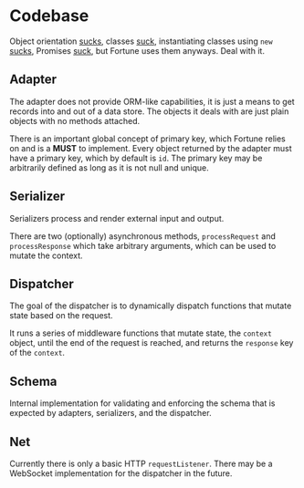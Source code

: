 # Codebase

Object orientation [sucks](https://www.sics.se/~joe/bluetail/vol1/v1_oo.html), classes [suck](http://ericleads.com/2012/09/stop-using-constructor-functions-in-javascript/), instantiating classes using `new` [sucks](http://www.ianbicking.org/blog/2013/04/new-considered-harmful.html), Promises [suck](http://robotlolita.me/2013/06/28/promises-considered-harmful.html), but Fortune uses them anyways. Deal with it.


## Adapter

The adapter does not provide ORM-like capabilities, it is just a means to get records into and out of a data store. The objects it deals with are just plain objects with no methods attached.

There is an important global concept of primary key, which Fortune relies on and is a **MUST** to implement. Every object returned by the adapter must have a primary key, which by default is `id`. The primary key may be arbitrarily defined as long as it is not null and unique.


## Serializer

Serializers process and render external input and output.

There are two (optionally) asynchronous methods, `processRequest` and `processResponse` which take arbitrary arguments, which can be used to mutate the context.


## Dispatcher

The goal of the dispatcher is to dynamically dispatch functions that mutate state based on the request.

It runs a series of middleware functions that mutate state, the `context` object, until the end of the request is reached, and returns the `response` key of the `context`.


## Schema

Internal implementation for validating and enforcing the schema that is expected by adapters, serializers, and the dispatcher.


## Net

Currently there is only a basic HTTP `requestListener`. There may be a WebSocket implementation for the dispatcher in the future.
